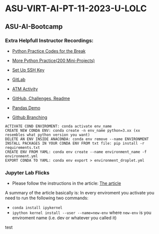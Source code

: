 # ASU-VIRT-AI-PT-11-2023-U-LOLC

## ASU-AI-Bootcamp

### Extra Helpfull Instructor Recordings:
* [Python Practice Codes for the Break](https://pythonprogramming.net/)
* [More Python Practice(200 Mini-Projects)](https://thecleverprogrammer.com/2021/01/14/python-projects-with-source-code/)
* [Set Up SSH Key](https://docs.github.com/en/authentication/connecting-to-github-with-ssh/generating-a-new-ssh-key-and-adding-it-to-the-ssh-agent)

* [GitLab](https://zoom.us/rec/share/jVyJIva85n9JEn_ay0sbl9Yoa3RYwuWpY5LiYU4loXLCf7x54DpEY0hgrOAfGU8B.YwMtILEWTyxSDSmB?startTime=1664669201000)

* [ATM Activity](https://zoom.us/rec/play/i1mS9tEF5mD7b8aiTuAsZa-kCe_JhDOQF-EpqQl2-1JSclNEPJHfZfAIcMXIGdSgLCf2xgJx2jL3AZ6s.74MfWK9m415YilJ-?autoplay=true&startTime=1724799882000)

* [GitHub, Challenges, Readme](https://zoom.us/rec/share/vCbsxgKalwlcHw5MkfWTAk5usZlo9-1lsy8IIdJc-i8niyNEN3R7n6iCTSI4EVVm.Tv3hmeKWncn7M68r?startTime=1664669495000)

* [Pandas Demo](https://zoom.us/rec/share/cNNhE83OMwS0NbboHybJ_qnn9IPjm-M_s3dyoEqkxCkgKqoIO_l1udLiMDV4QHtZ.YzyEaHZT-rInHADw?startTime=1665372022000)

* [Github Branching](https://zoom.us/rec/share/DN_KItdVPFezV6GLiPAcA0uPcooMUjSOAZWbGZxgqvsQVqsZUWEHRwDkH92Chrci.lxoBBcanh1QKibS7)

```conda
ACTIVATE COND ENVIROMENT: conda activate env_name
CREATE NEW CONDA ENV: conda create -n env_name python=3.xx (xx resembles what python version you want)
DELETE AN ENV INSIDE ANACONDA: conda env remove --name ENVIRONMENT
INSTALL PACKAGES IN YOUR CONDA ENV FROM txt file: pip install -r requirements.txt
CREATE ENV FROM YAML: conda env create --name environment_name -f environment.yml
EXPORT CONDA TO YAML: conda env export > environment_droplet.yml

```

### Jupyter Lab Flicks

* Please follow the instructions in the article: [The article](https://towardsdatascience.com/get-your-conda-environment-to-show-in-jupyter-notebooks-the-easy-way-17010b76e874)

A summary of the article basically is:
In every enviroment you activate you need to run the following two commands:
* `conda install ipykernel`
* `ipython kernel install --user --name=new-env` where `new-env` is you enviroment name (i.e. dev or whatever you called it)

test